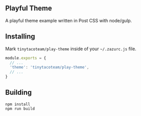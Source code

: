 ## Playful Theme

A playful theme example written in Post CSS with node/gulp.

## Installing

Mark `tinytacoteam/play-theme` inside of your `~/.zazurc.js` file.

~~~ javascript
module.exports = {
  // ...
  'theme': 'tinytacoteam/play-theme',
  // ...
}
~~~

## Building

~~~
npm install
npm run build
~~~

